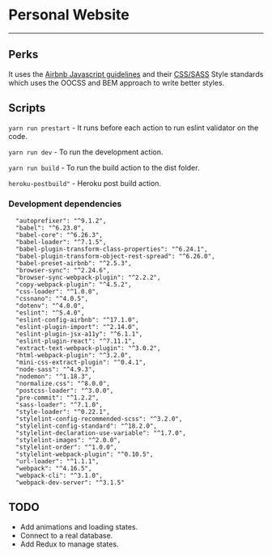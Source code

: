 # Personal Website
---

## Perks

It uses the [Airbnb Javascript guidelines](https://github.com/airbnb/javascript) and their [CSS/SASS](https://github.com/airbnb/css) Style standards which uses the OOCSS and BEM approach to write better styles.

## Scripts

```yarn run prestart``` - It runs before each action to run eslint validator on the code.

```yarn run dev``` - To run the development action.

```yarn run build``` - To run the build action to the dist folder.

```heroku-postbuild"``` - Heroku post build action.

### Development dependencies
```
  "autoprefixer": "^9.1.2",
  "babel": "^6.23.0",
  "babel-core": "^6.26.3",
  "babel-loader": "^7.1.5",
  "babel-plugin-transform-class-properties": "^6.24.1",
  "babel-plugin-transform-object-rest-spread": "^6.26.0",
  "babel-preset-airbnb": "^2.5.3",
  "browser-sync": "^2.24.6",
  "browser-sync-webpack-plugin": "^2.2.2",
  "copy-webpack-plugin": "^4.5.2",
  "css-loader": "^1.0.0",
  "cssnano": "^4.0.5",
  "dotenv": "^4.0.0",
  "eslint": "^5.4.0",
  "eslint-config-airbnb": "^17.1.0",
  "eslint-plugin-import": "^2.14.0",
  "eslint-plugin-jsx-a11y": "^6.1.1",
  "eslint-plugin-react": "^7.11.1",
  "extract-text-webpack-plugin": "^3.0.2",
  "html-webpack-plugin": "^3.2.0",
  "mini-css-extract-plugin": "^0.4.1",
  "node-sass": "^4.9.3",
  "nodemon": "^1.18.3",
  "normalize.css": "^8.0.0",
  "postcss-loader": "^3.0.0",
  "pre-commit": "^1.2.2",
  "sass-loader": "^7.1.0",
  "style-loader": "^0.22.1",
  "stylelint-config-recommended-scss": "^3.2.0",
  "stylelint-config-standard": "^18.2.0",
  "stylelint-declaration-use-variable": "^1.7.0",
  "stylelint-images": "^2.0.0",
  "stylelint-order": "^1.0.0",
  "stylelint-webpack-plugin": "^0.10.5",
  "url-loader": "^1.1.1",
  "webpack": "^4.16.5",
  "webpack-cli": "^3.1.0",
  "webpack-dev-server": "^3.1.5"
```


## TODO
- Add animations and loading states.
- Connect to a real database.
- Add Redux to manage states.